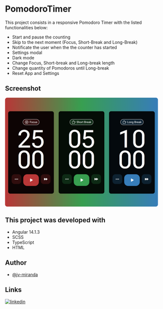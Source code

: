 # PomodoroTimer

This project consists in a responsive Pomodoro Timer with the listed functionalities below:

- Start and pause the counting
- Skip to the next moment (Focus, Short-Break and Long-Break)
- Notificate the user when the the counter has started
- Settings modal
- Dark mode
- Change Focus, Short-break and Long-break length
- Change quantity of Pomodoros until Long-break
- Reset App and Settings

## Screenshot

![](./src/assets/design/Pomodoro-Timer%20Cover.png)

## This project was developed with

- Angular 14.1.3
- SCSS
- TypeScript
- HTML

## Author

- [@jv-miranda](https://github.com/jv-miranda)

## Links

[![linkedin](https://img.shields.io/badge/linkedin-0A66C2?style=for-the-badge&logo=linkedin&logoColor=white)](https://www.linkedin.com/in/jo%C3%A3o-vitor-miranda-8b445222b)
